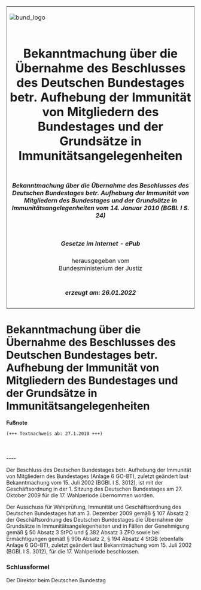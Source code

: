 <span id="DECKBLATT.html"></span>

<table border="0" frame="border" width="100%">

<tr valign="top">

<td align="left">

![bund\_logo](BfJ_2021_Web_de_de.gif)

</td>

<td align="right">

 

</td>

</tr>

<tr align="center" valign="middle">

<td colspan="2">

# Bekanntmachung über die Übernahme des Beschlusses des Deutschen Bundestages betr. Aufhebung der Immunität von Mitgliedern des Bundestages und der Grundsätze in Immunitätsangelegenheiten

</td>

</tr>

<tr align="center" valign="middle">

<td colspan="2">

##### Bekanntmachung über die Übernahme des Beschlusses des Deutschen Bundestages betr. Aufhebung der Immunität von Mitgliedern des Bundestages und der Grundsätze in Immunitätsangelegenheiten vom 14. Januar 2010 (BGBl. I S. 24)

</td>

</tr>

<tr align="center" valign="middle">

<td colspan="2">

  
  

##### Gesetze im Internet - ePub  
  
herausgegeben vom  
Bundesministerium der Justiz

</td>

</tr>

<tr align="center" valign="bottom">

<td colspan="2">

  
  

##### erzeugt am: 26.01.2022

</td>

</tr>

</table>

<span id="BJNR002400010.html"></span>

# Bekanntmachung über die Übernahme des Beschlusses des Deutschen Bundestages betr. Aufhebung der Immunität von Mitgliedern des Bundestages und der Grundsätze in Immunitätsangelegenheiten

<div>

  
**Fußnote**

<div class="jnhtml">

<div>

<div class="jurAbsatz">

  

``` 
(+++ Textnachweis ab: 27.1.2010 +++)

 
```

</div>

</div>

</div>

</div>

<span id="BJNR002400010BJNE000100000.html"></span>

###   
\----

<div>

<div class="jnhtml">

<div>

<div class="jurAbsatz">

Der Beschluss des Deutschen Bundestages betr. Aufhebung der Immunität
von Mitgliedern des Bundestages (Anlage 6 GO-BT), zuletzt geändert laut
Bekanntmachung vom 15. Juli 2002 (BGBl. I S. 3012), ist mit der
Geschäftsordnung in der 1. Sitzung des Deutschen Bundestages am 27.
Oktober 2009 für die 17. Wahlperiode übernommen worden.

</div>

<div class="jurAbsatz">

Der Ausschuss für Wahlprüfung, Immunität und Geschäftsordnung des
Deutschen Bundestages hat am 3. Dezember 2009 gemäß § 107 Absatz 2 der
Geschäftsordnung des Deutschen Bundestages die Übernahme der Grundsätze
in Immunitätsangelegenheiten und in Fällen der Genehmigung gemäß § 50
Absatz 3 StPO und § 382 Absatz 3 ZPO sowie bei Ermächtigungen gemäß §
90b Absatz 2, § 194 Absatz 4 StGB (ebenfalls Anlage 6 GO-BT), zuletzt
geändert laut Bekanntmachung vom 15. Juli 2002 (BGBl. I S. 3012), für
die 17. Wahlperiode beschlossen.

</div>

</div>

</div>

</div>

<span id="BJNR002400010BJNE000200000.html"></span>

### Schlussformel  

<div>

<div class="jnhtml">

<div>

<div class="jurAbsatz">

<span class="SP">Der Direktor beim Deutschen Bundestag</span>

</div>

</div>

</div>

</div>
